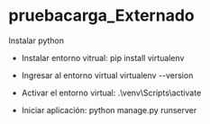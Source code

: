 # pruebacarga_Externado
Instalar python

* Instalar entorno vitrual: pip install virtualenv
  
* Ingresar al entorno virtual virtualenv --version
  
* Activar el entorno virtual: .\venv\Scripts\activate

* Iniciar aplicación: python manage.py runserver


